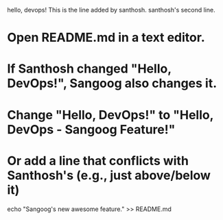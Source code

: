 hello, devops!
This is the line added by santhosh.
santhosh's second line.
# Open README.md in a text editor.
# If Santhosh changed "Hello, DevOps!", Sangoog also changes it.
# Change "Hello, DevOps!" to "Hello, DevOps - Sangoog Feature!"
# Or add a line that conflicts with Santhosh's (e.g., just above/below it)
echo "Sangoog's new awesome feature." >> README.md
